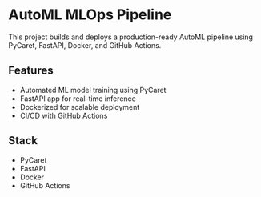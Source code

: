# AutoML MLOps Pipeline

This project builds and deploys a production-ready AutoML pipeline using PyCaret, FastAPI, Docker, and GitHub Actions.

## Features
- Automated ML model training using PyCaret
- FastAPI app for real-time inference
- Dockerized for scalable deployment
- CI/CD with GitHub Actions
## Stack
- PyCaret
- FastAPI
- Docker
- GitHub Actions
